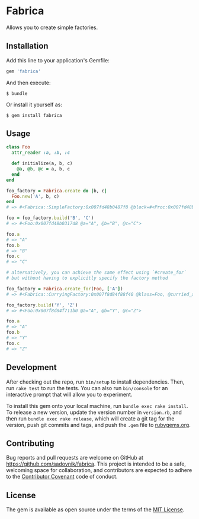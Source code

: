 # Fabrica

Allows you to create simple factories.

## Installation

Add this line to your application's Gemfile:

```ruby
gem 'fabrica'
```

And then execute:

    $ bundle

Or install it yourself as:

    $ gem install fabrica

## Usage

```ruby
class Foo
  attr_reader :a, :b, :c

  def initialize(a, b, c)
    @a, @b, @c = a, b, c
  end
end

foo_factory = Fabrica.create do |b, c|
  Foo.new('A', b, c)
end
# => #<Fabrica::SimpleFactory:0x007fd48b0487f8 @block=#<Proc:0x007fd48b048820@:8>>

foo = foo_factory.build('B', 'C')
# => #<Foo:0x007fd48b0317d8 @a="A", @b="B", @c="C">

foo.a
# => "A"
foo.b
# => "B"
foo.c
# => "C"

# alternatively, you can achieve the same effect using `#create_for`
# but without having to explicitly specify the factory method

foo_factory = Fabrica.create_for(Foo, ['A'])
# => #<Fabrica::CurryingFactory:0x007f8d84f88f40 @klass=Foo, @curried_args=["A"]>

foo_factory.build('Y', 'Z')
# => #<Foo:0x007f8d84f711b0 @a="A", @b="Y", @c="Z">

foo.a
# => "A"
foo.b
# => "Y"
foo.c
# => "Z"
```

## Development

After checking out the repo, run `bin/setup` to install dependencies. Then, run `rake test` to run the tests. You can also run `bin/console` for an interactive prompt that will allow you to experiment.

To install this gem onto your local machine, run `bundle exec rake install`. To release a new version, update the version number in `version.rb`, and then run `bundle exec rake release`, which will create a git tag for the version, push git commits and tags, and push the `.gem` file to [rubygems.org](https://rubygems.org).

## Contributing

Bug reports and pull requests are welcome on GitHub at https://github.com/sadovnik/fabrica. This project is intended to be a safe, welcoming space for collaboration, and contributors are expected to adhere to the [Contributor Covenant](http://contributor-covenant.org) code of conduct.


## License

The gem is available as open source under the terms of the [MIT License](http://opensource.org/licenses/MIT).

